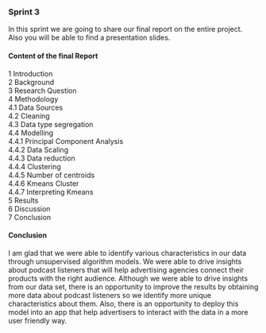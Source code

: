 
### Sprint 3
In this sprint we are going to share our final report on the entire project. Also you will be able to find a presentation slides.

#### Content of the final Report

1	Introduction						
2	Background						
3	Research Question					
4	Methodology						
    4.1	Data Sources						
    4.2	Cleaning						
    4.3	Data type segregation					
    4.4	Modelling						
        4.4.1	Principal Component Analysis		
        4.4.2	Data Scaling					
        4.4.3	Data reduction			
        4.4.4	Clustering					
        4.4.5	Number of centroids		
        4.4.6	Kmeans Cluster			
        4.4.7	Interpreting Kmeans			
5	Results						
6	Discussion						
7	Conclusion							

#### Conclusion

I am glad that we were able to identify various characteristics in our data through unsupervised algorithm models. We were able to drive insights about podcast listeners that will help advertising agencies connect their products with the right audience.
Although we were able to drive insights from our data set, there is an opportunity to improve the results by obtaining more data about podcast listeners so we identify more unique characteristics about them.
Also, there is an opportunity to deploy this model into an app that help advertisers to interact with the data in a more user friendly way.



